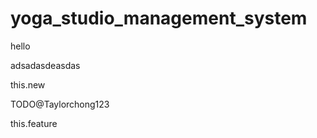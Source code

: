 # yoga_studio_management_system

hello


adsadasdeasdas

this.new

TODO@Taylorchong123


this.feature